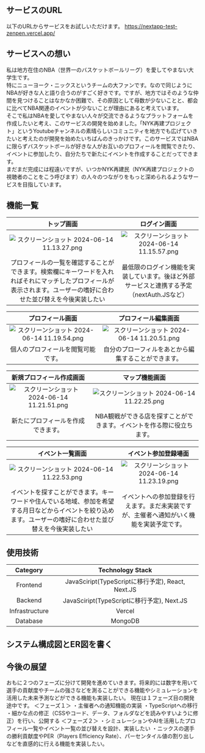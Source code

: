 
## サービスのURL
以下のURLからサービスをお試しいただけます。
https://nextapp-test-zenpen.vercel.app/

## サービスへの想い
私は地方在住のNBA（世界一のバスケットボールリーグ）を愛してやまない大学生です。<br>
特にニューヨーク・ニックスというチームの大ファンです。なので同じようにNBAが好きな人と語り合うのがすごく好きです。ですが、地方ではそのような仲間を見つけることはなかなか困難で、その原因として母数が少ないことと、都会に比べてNBA関連のイベントが少ないことが理由にあると考えています。<br>
そこで私はNBAを愛してやまない人々が交流できるようなプラットフォームを作成したいと考え、このサービスの開発を始めました。「NYK再建プロジェクト」というYoutubeチャンネルの素晴らしいコミュニティを地方でも広げていきたいと考えたのが開発を始めたいちばんのきっかけです。このサービスではNBAに限らずバスケットボールが好きな人がお互いのプロフィールを閲覧できたり、イベントに参加したり、自分たちで新たにイベントを作成することだってできます。<br>
まだまだ完成には程遠いですが、いつかNYK再建民（NYK再建プロジェクトの視聴者のことをこう呼びます）の人々のつながりをもっと深められるようなサービスを目指しています。

## 機能一覧
|トップ画面|ログイン画面| 
|:----------:|:-----------:|
|![スクリーンショット 2024-06-14 11.13.27.png](https://qiita-image-store.s3.ap-northeast-1.amazonaws.com/0/3685116/5b6448d6-3194-6f0f-b11c-e49e31224ba4.png)|![スクリーンショット 2024-06-14 11.15.57.png](https://qiita-image-store.s3.ap-northeast-1.amazonaws.com/0/3685116/55374fce-92f8-bf3e-648b-876fefa582c2.png)| 
|プロフィールの一覧を確認することができます。検索欄にキーワードを入れればそれにマッチしたプロフィールが表示されます。ユーザーの嗜好に合わせた並び替えを今後実装したい|最低限のログイン機能を実装しています。後ほど外部サービスと連携する予定（nextAuth.JSなど）| 

|プロフィール画面|プロフィール編集画面| 
|:----------:|:-----------:|
|![スクリーンショット 2024-06-14 11.19.54.png](https://qiita-image-store.s3.ap-northeast-1.amazonaws.com/0/3685116/2f733d8d-cddd-a03f-0a16-01571d77e58f.png)|![スクリーンショット 2024-06-14 11.20.51.png](https://qiita-image-store.s3.ap-northeast-1.amazonaws.com/0/3685116/5ea48f29-7d0c-2025-0916-f08430639111.png)| 
|個人のプロフィールを閲覧可能です。|自分のプローフィルをあとから編集することができます。| 

|新規プロフィール作成画面|マップ機能画面| 
|:----------:|:-----------:|
|![スクリーンショット 2024-06-14 11.21.51.png](https://qiita-image-store.s3.ap-northeast-1.amazonaws.com/0/3685116/4a93358a-13ea-9666-e575-f932958e14c4.png)|![スクリーンショット 2024-06-14 11.22.25.png](https://qiita-image-store.s3.ap-northeast-1.amazonaws.com/0/3685116/14965de8-b8c0-a7ab-4549-4c0d0755b471.png)| 
|新たにプロフィールを作成できます。|NBA観戦ができる店を探すことができます。イベントを作る際に役立ちます。| 

|イベント一覧画面|イベント参加登録場面| 
|:----------:|:-----------:|
|![スクリーンショット 2024-06-14 11.22.53.png](https://qiita-image-store.s3.ap-northeast-1.amazonaws.com/0/3685116/8a7806ce-fa92-0f08-67ad-ae4b24f3d25b.png)|![スクリーンショット 2024-06-14 11.23.19.png](https://qiita-image-store.s3.ap-northeast-1.amazonaws.com/0/3685116/188c7932-b224-7773-50b8-d4afd6c736d9.png)| 
|イベントを探すことができます。キーワードや住んでいる地域、参加を希望する月日などからイベントを絞り込めます。ユーザーの嗜好に合わせた並び替えを今後実装したい|イベントへの参加登録を行えます。まだ未実装ですが、主催者へ通知がいく機能を実装予定です。| 

## 使用技術
|      Category      |      Technology Stack      | 
|:------------------:|:---------------------------:|
| Frontend           | JavaSciript(TypeScriptに移行予定), React, Next.JS | 
| Backend            | JavaSciript(TypeScriptに移行予定), Next.JS | 
| Infrastructure     | Vercel                      | 
| Database           | MongoDB                     | 


## システム構成図とER図を書く

## 今後の展望
おもに２つのフェーズに分けて開発を進めていきます。将来的には数字を用いて選手の貢献度やチームの強さなどを測ることができる機能やシミュレーションを活用した未来予測などができる機能も実装したい。
現在は１フェーズ目の開発途中です。
＜フェーズ１＞
・主催者への通知機能の実装
・TypeScriptへの移行
・細かな点の修正（CSSやコード、データ、フォルダなどを読みやすいように修正）を行い、公開する
＜フェーズ２＞
・シミュレーションやAIを活用したプロフィール一覧やイベント一覧の並び替えを設計、実装したい
・ニックスの選手の勝利貢献度やPER（Players Efficiency Rate）、パーセンタイル値の割り出しなどを直感的に行える機能を実装したい。

